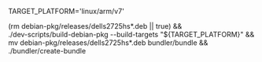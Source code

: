 TARGET_PLATFORM='linux/arm/v7'

(rm debian-pkg/releases/dells2725hs*.deb || true) && \
  ./dev-scripts/build-debian-pkg --build-targets "${TARGET_PLATFORM}" && \
  mv debian-pkg/releases/dells2725hs*.deb bundler/bundle && \
  ./bundler/create-bundle
